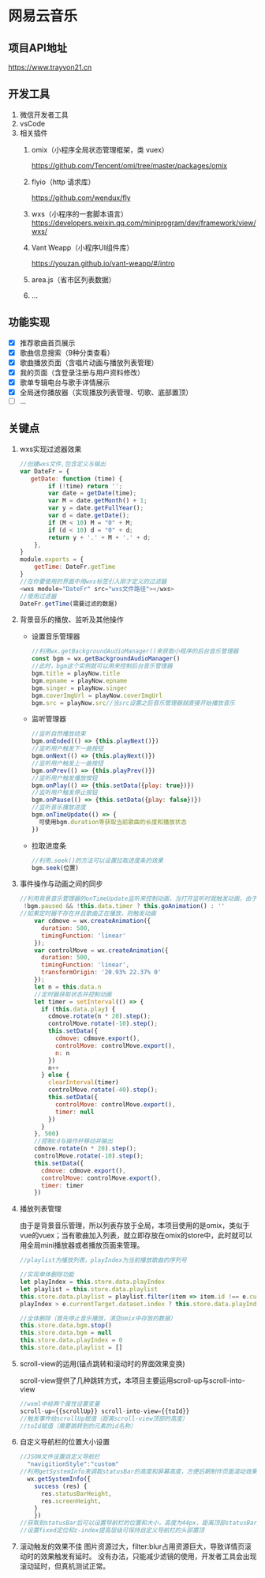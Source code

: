# 网易云音乐

## 项目API地址

   <https://www.trayvon21.cn>

## 开发工具

1. 微信开发者工具
2. vsCode
3. 相关插件
   1. omix（小程序全局状态管理框架，类 vuex）

      <https://github.com/Tencent/omi/tree/master/packages/omix>

   2. flyio（http 请求库）

      <https://github.com/wendux/fly>

   3. wxs（小程序的一套脚本语言）
      <https://developers.weixin.qq.com/miniprogram/dev/framework/view/wxs/>

   4. Vant Weapp（小程序UI组件库）

      <https://youzan.github.io/vant-weapp/#/intro>

   5. area.js（省市区列表数据）
   6. ...

## 功能实现

- [x] 推荐歌曲首页展示
- [x] 歌曲信息搜索（9种分类查看）
- [x] 歌曲播放页面（含唱片动画与播放列表管理）
- [x] 我的页面（含登录注册与用户资料修改）
- [x] 歌单专辑电台与歌手详情展示
- [x] 全局迷你播放器（实现播放列表管理、切歌、底部置顶）
- [ ] ...

## 关键点

1. wxs实现过滤器效果

   ```js
   //创建wxs文件,包含定义与输出
   var DateFr = {
      getDate: function (time) {
           if (!time) return '';
           var date = getDate(time);
           var M = date.getMonth() + 1;
           var y = date.getFullYear();
           var d = date.getDate();
           if (M < 10) M = "0" + M;
           if (d < 10) d = "0" + d;
           return y + '.' + M + '.' + d;
       },
   }
   module.exports = {
       getTime: DateFr.getTime
   }
   //在你要使用的界面中用wxs标签引入刚才定义的过滤器
   <wxs module="DateFr" src="wxs文件路径"></wxs>
   //使用过滤器
   DateFr.getTime(需要过滤的数据)
   ```

2. 背景音乐的播放、监听及其他操作

   - 设置音乐管理器

     ```js
     //利用wx.getBackgroundAudioManager()来获取小程序的后台音乐管理器
     const bgm = wx.getBackgroundAudioManager()
     //此时，bgm这个实例就可以用来控制后台音乐管理器
     bgm.title = playNow.title
     bgm.epname = playNow.epname
     bgm.singer = playNow.singer
     bgm.coverImgUrl = playNow.coverImgUrl
     bgm.src = playNow.src//当src设置之后音乐管理器就直接开始播放音乐
     ```

   - 监听管理器

     ```js
     //监听自然播放结束
     bgm.onEnded(() => {this.playNext()})
     //监听用户触发下一曲按钮
     bgm.onNext(() => {this.playNext()})
     //监听用户触发上一曲按钮
     bgm.onPrev(() => {this.playPrev()})
     //监听用户触发播放按钮
     bgm.onPlay(() => {this.setData({play: true})})
     //监听用户触发停止按钮
     bgm.onPause(() => {this.setData({play: false})})
     //监听音乐播放进度
     bgm.onTimeUpdate(() => {
       可使用bgm.duration等获取当前歌曲的长度和播放状态
     })
     ```

   - 拉取进度条

     ```js
     //利用.seek()的方法可以设置拉取进度条的效果
     bgm.seek(位置)
     ```

3. 事件操作与动画之间的同步

   ```js
   //利用背景音乐管理器的onTimeUpdate监听来控制动画，当打开监听时就触发动画，由于动画是循环动画，设置了定时器，所以可以在监听中使用
    !bgm.paused && !this.data.timer ? this.goAnimation() : ''
   //如果定时器不存在并且歌曲正在播放，则触发动画
       var cdmove = wx.createAnimation({
         duration: 500,
         timingFunction: 'linear'
       });
       var controlMove = wx.createAnimation({
         duration: 500,
         timingFunction: 'linear',
         transformOrigin: '20.93% 22.37% 0'
       });
       let n = this.data.n
       //定时器获取状态并控制动画
       let timer = setInterval(() => {
         if (this.data.play) {
           cdmove.rotate(n * 20).step();
           controlMove.rotate(-10).step();
           this.setData({
             cdmove: cdmove.export(),
             controlMove: controlMove.export(),
             n: n
           })
           n++
         } else {
           clearInterval(timer)
           controlMove.rotate(-40).step();
           this.setData({
             controlMove: controlMove.export(),
             timer: null
           })
         }
       }, 500)
       //控制cd与操作杆移动并输出
       cdmove.rotate(n * 20).step();
       controlMove.rotate(-10).step();
       this.setData({
         cdmove: cdmove.export(),
         controlMove: controlMove.export(),
         timer: timer
       })
   ```

4. 播放列表管理

   由于是背景音乐管理，所以列表存放于全局，本项目使用的是omix，类似于vue的vuex；当有歌曲加入列表，就立即存放在omix的store中，此时就可以用全局mini播放器或者播放页面来管理。

   ```js
   //playlist为播放列表，playIndex为当前播放歌曲的序列号

   //实现单体删除功能
   let playIndex = this.store.data.playIndex
   let playlist = this.store.data.playlist
   this.store.data.playlist = playlist.filter(item => item.id !== e.currentTarget.dataset.id)
   playIndex > e.currentTarget.dataset.index ? this.store.data.playIndex = playIndex - 1 : ''

   //全体删除（首先停止音乐播放，清空omix中存放的数据）
   this.store.data.bgm.stop()
   this.store.data.bgm = null
   this.store.data.playIndex = 0
   this.store.data.playlist = []
   ```

5. scroll-view的运用(锚点跳转和滚动时的界面效果变换)

   scroll-view提供了几种跳转方式，本项目主要运用scroll-up与scroll-into-view

   ```js
   //wxml中给两个属性设置变量
   scroll-up={{scrollUp}} scroll-into-view={{toId}}
   //触发事件给scrollUp赋值（距离scroll-view顶部的高度）
   //toId赋值（需要跳转到的元素的id名称）
   ```

6. 自定义导航栏的位置大小设置

   ```js
   //JSON文件设置自定义导航栏
     "navigitionStyle":"custom"
   //利用getSystemInfo来调取statusBar的高度和屏幕高度，方便后期制作页面滚动效果
     wx.getSystemInfo({
       success (res) {
         res.statusBarHeight,
         res.screenHeight,
       }
       })
   //获取到statusBar后可以设置导航栏的位置和大小，高度为44px，距离顶部statusBarHeight
   //设置fixed定位和z-index提高层级可保持自定义导航栏的头部置顶
   ```

7. 滚动触发的效果不佳
  图片资源过大，filter:blur占用资源巨大，导致详情页滚动时的效果触发有延时。
  没有办法，只能减少滤镜的使用，开发者工具会出现滚动延时，但真机测试正常。
